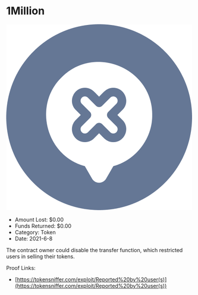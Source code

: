 # 1Million
![1Million](/rektimages/1Million.png)
- Amount Lost: $0.00
- Funds Returned: $0.00
- Category: Token
- Date: 2021-6-8

The contract owner could disable the transfer function, which restricted users in selling their tokens.


Proof Links:
- [https://tokensniffer.com/exploit/Reported%20by%20user(s)](https://tokensniffer.com/exploit/Reported%20by%20user(s))


